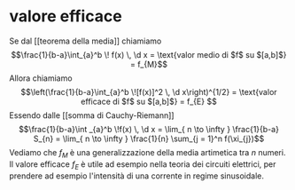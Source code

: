 # valore efficace
Se dal [[teorema della media]] chiamiamo
$$\frac{1}{b-a}\int_{a}^b  \! f(x) \, \d x = \text{valor medio di $f$ su $[a,b]$} = f_{M}$$
Allora chiamiamo
$$\left(\frac{1}{b-a}\int_{a}^b  \![f(x)]^2 \, \d x\right)^{1/2} = \text{valor efficace di $f$ su $[a,b]$} = f_{E} $$
Essendo dalle [[somma di Cauchy-Riemann]] 
$$\frac{1}{b-a}\int _{a}^b \!f(x) \, \d x = \lim_{ n \to \infty } \frac{1}{b-a} S_{n} = \lim_{ n \to \infty } \frac{1}{n} \sum_{j = 1}^n f(\xi_{j})$$
Vediamo che $f_{M}$ è una generalizzazione della media artimetica tra $n$ numeri.
Il valore efficace $f_E$ è utile ad esempio nella teoria dei circuiti elettrici, per prendere ad esempio l'intensità di una corrente in regime sinusoidale. 